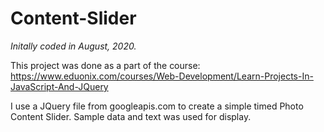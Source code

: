 # Content-Slider
*Initally coded in August, 2020.*

This project was done as a part of the course: https://www.eduonix.com/courses/Web-Development/Learn-Projects-In-JavaScript-And-JQuery

I use a JQuery file from googleapis.com to create a simple timed Photo Content Slider. Sample data and text was used for display.
